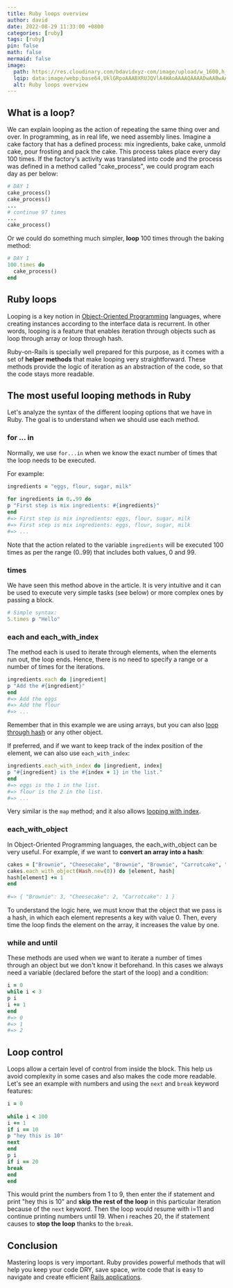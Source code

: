 ```yaml
---
title: Ruby loops overview
author: david
date: 2022-08-29 11:33:00 +0800
categories: [ruby]
tags: [ruby]
pin: false
math: false
mermaid: false
image:
  path: https://res.cloudinary.com/bdavidxyz-com/image/upload/w_1600,h_836,q_100/l_text:Karla_72_bold:Ruby%20loops%20overview,co_rgb:ffe4e6,c_fit,w_1400,h_240/fl_layer_apply,g_south_west,x_100,y_180/l_text:Karla_48:A%20simple%20article%20about%20Ruby,co_rgb:ffe4e680,c_fit,w_1400/fl_layer_apply,g_south_west,x_100,y_100/newblog/globals/bg_me.jpg
  lqip: data:image/webp;base64,UklGRpoAAABXRUJQVlA4WAoAAAAQAAAADwAABwAAQUxQSDIAAAARL0AmbZurmr57yyIiqE8oiG0bejIYEQTgqiDA9vqnsUSI6H+oAERp2HZ65qP/VIAWAFZQOCBCAAAA8AEAnQEqEAAIAAVAfCWkAALp8sF8rgRgAP7o9FDvMCkMde9PK7euH5M1m6VWoDXf2FkP3BqV0ZYbO6NA/VFIAAAA
  alt: Ruby loops overview
---
```


## What is a loop?  
  
We can explain looping as the action of repeating the same thing over and over. In programming, as in real life, we need assembly lines. Imagine a cake factory that has a defined process: mix ingredients, bake cake, unmold cake, pour frosting and pack the cake. This process takes place every day 100 times. If the factory's activity was translated into code and the process was defined in a method called "cake_process", we could program each day as per below:  
  
```ruby  
# DAY 1  
cake_process()  
cake_process()  
...  
# continue 97 times  
...  
cake_process()  
```  
  
Or we could do something much simpler, **loop** 100 times through the baking method:  
  
```ruby  
# DAY 1  
100.times do  
  cake_process()  
end  
```  
  
## Ruby loops  
  
Looping is a key notion in <a href="https://en.wikipedia.org/wiki/Object-oriented_programming" target="_blank" >Object-Oriented Programming</a> languages, where creating instances according to the interface data is recurrent. In other words, looping is a feature that enables iteration through objects such as loop through array or loop through hash.  
  
Ruby-on-Rails is specially well prepared for this purpose, as it comes with a set of **helper methods** that make looping very straightforward. These methods provide the logic of iteration as an abstraction of the code, so that the code stays more readable.  
  
## The most useful looping methods in Ruby  
  
Let's analyze the syntax of the different looping options that we have in Ruby. The goal is to understand when we should use each method.  
  
### for ... in  
  
Normally, we use `for...in` when we know the exact number of times that the loop needs to be executed.  
  
For example:  
  
```ruby  
ingredients = "eggs, flour, sugar, milk"  
  
for ingredients in 0..99 do  
p "First step is mix ingredients: #{ingredients}"  
end  
#=> First step is mix ingredients: eggs, flour, sugar, milk  
#=> First step is mix ingredients: eggs, flour, sugar, milk  
#=> ...  
```  
  
Note that the action related to the variable `ingredients` will be executed 100 times as per the range (0..99) that includes both values, 0 and 99.  
  
### times  
  
We have seen this method above in the article. It is very intuitive and it can be used to execute very simple tasks (see below) or more complex ones by passing a block.  
  
```ruby  
# Simple syntax:  
5.times p "Hello"  
```  
  
### each and each_with_index  
  
The method each is used to iterate through elements, when the elements run out, the loop ends. Hence, there is no need to specify a range or a number of times for the iterations.  
  
```ruby  
ingredients.each do |ingredient|  
p "Add the #{ingredient}"  
end  
#=> Add the eggs  
#=> Add the flour  
#=> ...  
```  
  
Remember that in this example we are using arrays, but you can also [loop through hash](https://bootrails.com/blog/how-to-define-and-use-a-ruby-hash/#:~:text=Copy-,Iterate,-The%20most%20common) or any other object.  
  
If preferred, and if we want to keep track of the index position of the element, we can also use `each_with_index`:  
  
```ruby  
ingredients.each_with_index do |ingredient, index|  
p "#{ingredient} is the #{index + 1} in the list."  
end  
#=> eggs is the 1 in the list.  
#=> flour is the 2 in the list.  
#=> ...  
```  
  
Very similar is the `map` method; and it also allows [looping with index](https://bootrails.com/blog/ruby-map-with-index/).  
  
### each_with_object  
  
In Object-Oriented Programming languages, the each_with_object can be very useful. For example, if we want to **convert an array into a hash**:  
  
```ruby  
cakes = ["Brownie", "Cheesecake", "Brownie", "Brownie", "Carrotcake", "Cheesecake"]  
cakes.each_with_object(Hash.new(0)) do |element, hash|  
hash[element] += 1  
end  
  
#=> { "Brownie": 3, "Cheesecake": 2, "Carrotcake": 1 }  
```  
  
To understand the logic here, we must know that the object that we pass is a hash, in which each element represents a key with value 0. Then, every time the loop finds the element on the array, it increases the value by one.  
  
### while and until  
  
These methods are used when we want to iterate a number of times through an object but we don't know it beforehand. In this cases we always need a variable (declared before the start of the loop) and a condition:  
  
```ruby  
i = 0  
while i < 3  
p i  
i += 1  
end  
#=> 0  
#=> 1  
#=> 2  
```  
  
## Loop control  
  
Loops allow a certain level of control from inside the block. This help us avoid complexity in some cases and also makes the code more readable. Let's see an example with numbers and using the `next` and `break` keyword features:  
  
```ruby  
i = 0  
  
while i < 100  
i += 1  
if i == 10  
p "hey this is 10"  
next  
end  
p i  
if i == 20  
break  
end  
end  
```  
  
This would print the numbers from 1 to 9, then enter the if statement and print "hey this is 10" and **skip the rest of the loop** in this particular iteration because of the `next` keyword. Then the loop would resume with i=11 and continue printing numbers until 19. When i reaches 20, the if statement causes to **stop the loop** thanks to the `break`.  
  
## Conclusion  
  
Mastering loops is very important. Ruby provides powerful methods that will help you keep your code DRY, save space, write code that is easy to navigate and create efficient [Rails applications](https://bootrails.com/blog/how-to-create-tons-rails-applications/).